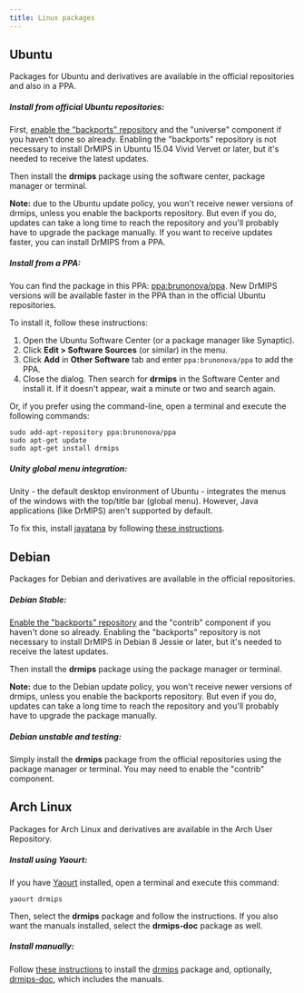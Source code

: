 ```yaml
---
title: Linux packages
---
```


## Ubuntu

Packages for Ubuntu and derivatives are available in the official repositories
and also in a PPA.

##### Install from official Ubuntu repositories:

First, [enable the "backports" repository][ubuntu_backports] and the
"universe" component if you haven't done so already.
Enabling the "backports" repository is not necessary to install DrMIPS in
Ubuntu 15.04 Vivid Vervet or later, but it's needed to receive the latest
updates.

Then install the **drmips** package using the software center, package manager
or terminal.

**Note:** due to the Ubuntu update policy, you won't receive newer versions of
drmips, unless you enable the backports repository. But even if you do,
updates can take a long time to reach the repository and you'll probably have to
upgrade the package manually.
If you want to receive updates faster, you can install DrMIPS from a PPA.

##### Install from a PPA:

You can find the package in this PPA: [ppa:brunonova/ppa][ubuntu_ppa].
New DrMIPS versions will be available faster in the PPA than in the official
Ubuntu repositories.

To install it, follow these instructions:

1.  Open the Ubuntu Software Center (or a package manager like Synaptic).
2.  Click **Edit > Software Sources** (or similar) in the menu.
3.  Click **Add** in **Other Software** tab and enter `ppa:brunonova/ppa` to add
    the PPA.
4.  Close the dialog. Then search for **drmips** in the Software Center and
    install it.
    If it doesn't appear, wait a minute or two and search again.

Or, if you prefer using the command-line, open a terminal and execute the
following commands:

    sudo add-apt-repository ppa:brunonova/ppa
    sudo apt-get update
    sudo apt-get install drmips

##### Unity global menu integration:

Unity - the default desktop environment of Ubuntu - integrates the menus of the
windows with the top/title bar (global menu). However, Java applications
(like DrMIPS) aren't supported by default.

To fix this, install [jayatana][jayatana] by following
[these instructions][jayatana_install].


## Debian

Packages for Debian and derivatives are available in the official repositories.

##### Debian Stable:

[Enable the "backports" repository][debian_backports] and the "contrib"
component if you haven't done so already.
Enabling the "backports" repository is not necessary to install DrMIPS in
Debian 8 Jessie or later, but it's needed to receive the latest
updates.

Then install the **drmips** package using the package manager or
terminal.

**Note:** due to the Debian update policy, you won't receive newer versions of
drmips, unless you enable the backports repository. But even if you do,
updates can take a long time to reach the repository and you'll probably have to
upgrade the package manually. 

##### Debian unstable and testing:

Simply install the **drmips** package from the official repositories using the
package manager or terminal.
You may need to enable the "contrib" component.


## Arch Linux

Packages for Arch Linux and derivatives are available in the Arch User Repository.

##### Install using Yaourt:

If you have [Yaourt][yaourt] installed, open a terminal and execute this
command:

    yaourt drmips

Then, select the **drmips** package and follow the instructions.
If you also want the manuals installed, select the **drmips-doc** package as
well.

##### Install manually:

Follow [these instructions][aur_inst] to install the [drmips][drmips_aur]
package and, optionally, [drmips-doc][drmips-doc_aur], which includes the
manuals.



[ubuntu_backports]: https://help.ubuntu.com/community/UbuntuBackports "UbuntuBackports - Ubuntu Wiki"
[ubuntu_ppa]: https://launchpad.net/~brunonova/+archive/ubuntu/ppa "Bruno Nova's PPA"
[jayatana]: https://launchpad.net/~danjaredg/+archive/ubuntu/jayatana "Java Ayatana Launchpad page"
[jayatana_install]: http://www.webupd8.org/2014/02/get-unity-global-menu-hud-support-for.html "Get Unity Global Menu / HUD Support For Java Swing Applications With JAyatana ~ Web Upd8"
[debian_backports]: http://backports.debian.org/Instructions/ "Instructions - Debian Backports"
[yaourt]: https://wiki.archlinux.org/index.php/yaourt "Yaourt - ArchWiki"
[aur_inst]: https://wiki.archlinux.org/index.php/Arch_User_Repository#Installing_packages "Arch User Repository (Installing packages) - Arch Wiki"
[drmips_aur]: https://aur.archlinux.org/packages/drmips/ "drmips - AUR"
[drmips-doc_aur]: https://aur.archlinux.org/packages/drmips-doc/ "drmips-doc - AUR"
